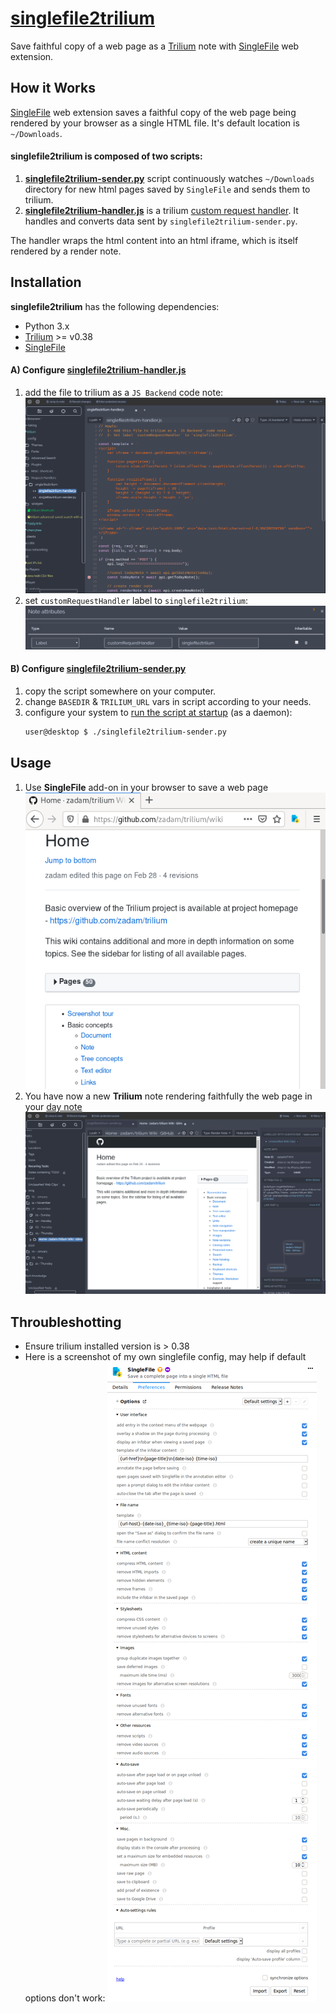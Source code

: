 # [singlefile2trilium]
Save faithful copy of a web page as a [Trilium] note with [SingleFile] web extension.

## How it Works
[SingleFile] web extension saves a faithful copy of the web page being rendered by your browser as a single HTML file.
It's default location is `~/Downloads`.

#### singlefile2trilium is composed of two scripts:
1. **[singlefile2trilium-sender.py]** script continuously watches `~/Downloads` directory for new html pages saved by `SingleFile` and sends them to trilium.
2. **[singlefile2trilium-handler.js]** is a trilium [custom request handler]. It handles and converts data sent by `singlefile2trilium-sender.py`.

The handler wraps the html content into an html iframe, which is itself rendered by a render note.


## Installation

**singlefile2trilium** has the following dependencies:
* Python 3.x
* [Trilium] >= v0.38
* [SingleFile]

#### A) Configure [singlefile2trilium-handler.js]
1. add the file to trilium as a `JS Backend` code note:
   ![](img/add-handler-to-trilium.png)
2. set `customRequestHandler` label to `singlefile2trilium`:
   ![](img/set-label-to-handler.png)


#### B) Configure [singlefile2trilium-sender.py]
1. copy the script somewhere on your computer.
2. change `BASEDIR` & `TRILIUM_URL` vars in script according to your needs.
3. configure your system to [run the script at startup](https://specifications.freedesktop.org/autostart-spec/autostart-spec-latest.html) (as a daemon):
   ```bash
   user@desktop $ ./singlefile2trilium-sender.py
   ```


## Usage
1. Use **SingleFile** add-on in your browser to save a web page
   ![](img/use-singlefile.png)
2. You have now a new **Trilium** note rendering faithfully the web page in your [day note](https://github.com/zadam/trilium/wiki/Day-notes)
   ![](img/page-rendered-in-trilium.png)


## Throubleshotting
* Ensure trilium installed version is > 0.38
* Here is a screenshot of my own singlefile config, may help if default options don't work:
  ![](img/singlefile-config.png)



[singlefile2trilium]: .
[singlefile2trilium-sender.py]: singlefile2trilium-sender.py
[singlefile2trilium-handler.js]: singlefile2trilium-handler.js

[Trilium]: https://github.com/zadam/trilium
[custom request handler]: https://github.com/zadam/trilium/wiki/Custom-request-handler

[SingleFile]: https://github.com/gildas-lormeau/SingleFile

